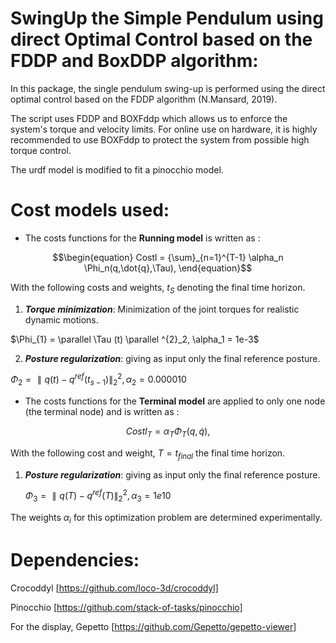 # SwingUp the Simple Pendulum using direct Optimal Control based on the FDDP and BoxDDP algorithm:

In this package, the single pendulum swing-up is performed using the direct optimal control based on the FDDP algorithm (N.Mansard, 2019).

The script uses FDDP and BOXFddp which allows us to enforce the system's torque and velocity limits.
For online use on hardware, it is highly recommended to use BOXFddp to protect the system from possible high torque control.

The urdf model is modified to fit a pinocchio model.

# Cost models used:

 * The costs functions for the **Running model** is written as :

```math
\begin{equation}
  Costl = {\sum}_{n=1}^{T-1} \alpha_n \Phi_n(q,\dot{q},\Tau),
\end{equation}
```

With the following costs and weights, $`t_S`$ denoting the final time horizon.

1. _**Torque minimization**_: Minimization of the joint torques for realistic dynamic motions.

$`\Phi_{1} =  \parallel \Tau (t) \parallel ^{2}_2,   \alpha_1 = 1e-3`$

2. _**Posture regularization**_:  giving as input only the final reference posture. 

$`\Phi_{2} = \parallel q(t)-q^{ref}(t_{s-1})\parallel ^{2}_2 ,   \alpha_2 = 0.000010`$



* The costs functions for the **Terminal model** are applied to only one node (the terminal node) and is written as :


```math
 \begin{equation}
  Costl_T =  \alpha_T \Phi_T(q,\dot{q}),
 \end{equation}
```

With the following cost and weight, $`T = t_{final}`$ the final time horizon.

1. _**Posture regularization**_: giving as input only the final reference posture. 


    $`\Phi_{3} = \parallel q(T)-q^{ref}(T)\parallel^{2}_2 ,   \alpha_{3} = 1e10`$




The weights $`\alpha_i`$ for this optimization problem are determined experimentally. 


# Dependencies:

Crocoddyl [https://github.com/loco-3d/crocoddyl]

Pinocchio [https://github.com/stack-of-tasks/pinocchio]

For the display, Gepetto [https://github.com/Gepetto/gepetto-viewer]
